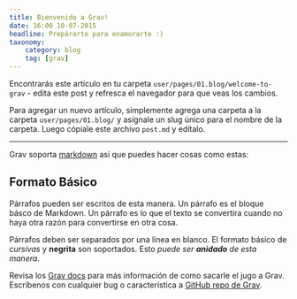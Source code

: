 ```yaml
---
title: Bienvenido a Grav!
date: 16:00 10-07-2015
headline: Prepárarte para enamorarte :)
taxonomy:
    category: blog
    tag: [grav]
---
```


Encontrarás este artículo en tu carpeta `user/pages/01.blog/welcome-to-grav` - edita este post y refresca el navegador para que veas los cambios.

Para agregar un nuevo artículo, simplemente agrega una carpeta a la carpeta `user/pages/01.blog/` y asígnale un slug único para el nombre de la carpeta. Luego cópiale este archivo `post.md` y edítalo.

---

Grav soporta [markdown](https://en.wikipedia.org/wiki/Markdown) así que puedes hacer cosas como estas:

## Formato Básico

Párrafos pueden ser escritos de esta manera. Un párrafo es el bloque básco de Markdown. Un párrafo es lo que el texto se convertira cuando no haya otra razón para convertirse en otra cosa.

Párrafos deben ser separados por una línea en blanco. El formato básico de *cursivas* y **negrita** son soportados. Esto *puede ser **anidado** de esta manera*.

Revisa los [Grav docs][grav-docs] para más información de como sacarle el jugo a Grav. Escríbenos con cualquier bug o característica a [GitHub repo de Grav][grav-gh].

[grav]: http://getgrav.org/
[grav-docs]: http://learn.getgrav.org
[grav-gh]: https://github.com/getgrav/grav

